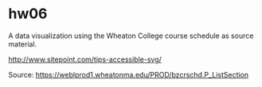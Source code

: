 hw06
=======

A data visualization using the Wheaton College course schedule as source material.

http://www.sitepoint.com/tips-accessible-svg/

Source: https://weblprod1.wheatonma.edu/PROD/bzcrschd.P_ListSection